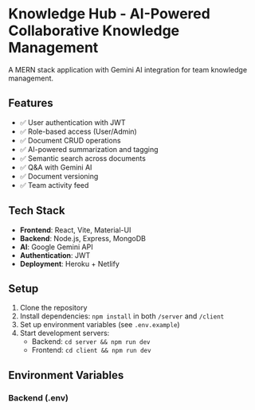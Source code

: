 # Knowledge Hub - AI-Powered Collaborative Knowledge Management

A MERN stack application with Gemini AI integration for team knowledge management.

## Features

- ✅ User authentication with JWT
- ✅ Role-based access (User/Admin)
- ✅ Document CRUD operations
- ✅ AI-powered summarization and tagging
- ✅ Semantic search across documents
- ✅ Q&A with Gemini AI
- ✅ Document versioning
- ✅ Team activity feed

## Tech Stack

- **Frontend**: React, Vite, Material-UI
- **Backend**: Node.js, Express, MongoDB
- **AI**: Google Gemini API
- **Authentication**: JWT
- **Deployment**: Heroku + Netlify

## Setup

1. Clone the repository
2. Install dependencies: `npm install` in both `/server` and `/client`
3. Set up environment variables (see `.env.example`)
4. Start development servers:
   - Backend: `cd server && npm run dev`
   - Frontend: `cd client && npm run dev`

## Environment Variables

### Backend (.env)
